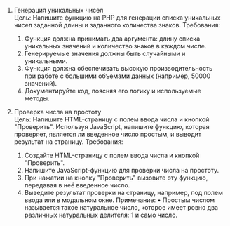 1. Генерация уникальных чисел<br/>
Цель: Напишите функцию на PHP для генерации списка уникальных чисел заданной длины и заданного количества знаков.
Требования:
    1. Функция должна принимать два аргумента: длину списка уникальных значений и количество знаков в каждом числе.
    2. Генерируемые значения должны быть случайными и уникальными.
    3. Функция должна обеспечивать высокую производительность при работе с большими объемами данных (например, 50000 значений).
    4. Документируйте код, поясняя его логику и используемые методы.


2. Проверка числа на простоту</br>
   Цель: Напишите HTML-страницу с полем ввода числа и кнопкой "Проверить". Используя JavaScript, напишите функцию, которая проверяет, является ли введенное число простым, и выводит результат на страницу.
   Требования:
    1. Создайте HTML-страницу с полем ввода числа и кнопкой "Проверить".
    2. Напишите JavaScript-функцию для проверки числа на простоту.
    3. При нажатии на кнопку "Проверить" вызовите эту функцию, передавая в неё введенное число.
    4. Выведите результат проверки на страницу, например, под полем ввода или в модальном окне.
       Примечание:
       • Простым числом называется такое натуральное число, которое имеет ровно два различных натуральных делителя: 1 и само число.